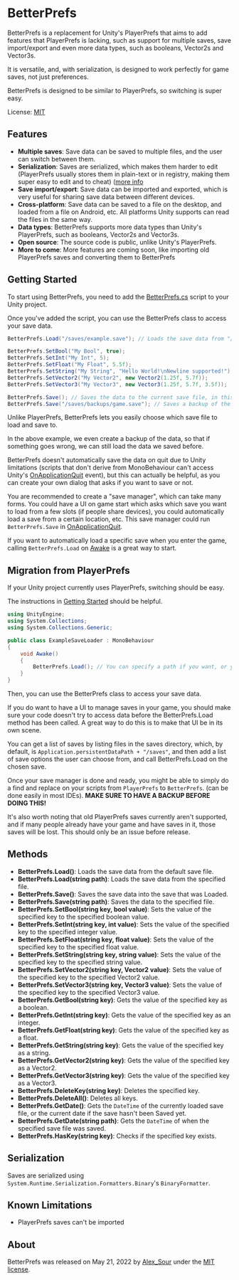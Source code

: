 # BetterPrefs

BetterPrefs is a replacement for Unity's PlayerPrefs that aims to add features that PlayerPrefs is lacking, such as support for multiple saves, save import/export and even more data types, such as booleans, Vector2s and Vector3s.

It is versatile, and, with serialization, is designed to work perfectly for game saves, not just preferences.

BetterPrefs is designed to be similar to PlayerPrefs, so switching is super easy.

License: [MIT](https://opensource.org/licenses/MIT)

## Features

- **Multiple saves**: Save data can be saved to multiple files, and the user can switch between them.
- **Serialization**: Saves are serialized, which makes them harder to edit (PlayerPrefs usually stores them in plain-text or in registry, making them super easy to edit and to cheat) ([more info](#serialization)
- **Save import/export**: Save data can be imported and exported, which is very useful for sharing save data between different devices.
- **Cross-platform**: Save data can be saved to a file on the desktop, and loaded from a file on Android, etc. All platforms Unity supports can read the files in the same way.
- **Data types**: BetterPrefs supports more data types than Unity's PlayerPrefs, such as booleans, Vector2s and Vector3s.
- **Open source**: The source code is public, unlike Unity's PlayerPrefs.
- **More to come**: More features are coming soon, like importing old PlayerPrefs saves and converting them to BetterPrefs

## Getting Started

To start using BetterPrefs, you need to add the [BetterPrefs.cs](https://github.com/Carroted/BetterPrefs/blob/master/BetterPrefs.cs) script to your Unity project.

Once you've added the script, you can use the BetterPrefs class to access your save data.

```csharp
BetterPrefs.Load("/saves/example.save"); // Loads the save data from "/saves/example.save", or, if it doesn't exist, loads a blank save and remembers to save at that location

BetterPrefs.SetBool("My Bool", true);
BetterPrefs.SetInt("My Int", 5);
BetterPrefs.SetFloat("My Float", 5.5f);
BetterPrefs.SetString("My String", "Hello World!\nNewline supported!");
BetterPrefs.SetVector2("My Vector2", new Vector2(1.25f, 5.7f));
BetterPrefs.SetVector3("My Vector3", new Vector3(1.25f, 5.7f, 3.5f));

BetterPrefs.Save(); // Saves the data to the current save file, in this case "/saves/example.save"
BetterPrefs.Save("/saves/backups/game.save"); // Saves a backup of the data to the file "/saves/backups/game.save"
```

Unlike PlayerPrefs, BetterPrefs lets you easily choose which save file to load and save to.

In the above example, we even create a backup of the data, so that if something goes wrong, we can still load the data we saved before.

BetterPrefs doesn't automatically save the data on quit due to Unity limitations (scripts that don't derive from MonoBehaviour can't access Unity's [OnApplicationQuit](https://docs.unity3d.com/ScriptReference/MonoBehaviour.OnApplicationQuit.html) event), but this can actually be helpful, as you can create your own dialog that asks if you want to save or not.

You are recommended to create a "save manager", which can take many forms. You could have a UI on game start which asks which save you want to load from a few slots (if people share devices), you could automatically load a save from a certain location, etc. This save manager could run `BetterPrefs.Save` in [OnApplicationQuit](https://docs.unity3d.com/ScriptReference/MonoBehaviour.OnApplicationQuit.html).

If you want to automatically load a specific save when you enter the game, calling `BetterPrefs.Load` on [Awake](https://docs.unity3d.com/ScriptReference/MonoBehaviour.Awake.html) is a great way to start.

## Migration from PlayerPrefs

If your Unity project currently uses PlayerPrefs, switching should be easy.

The instructions in [Getting Started](#getting-started) should be helpful.

```csharp
using UnityEngine;
using System.Collections;
using System.Collections.Generic;

public class ExampleSaveLoader : MonoBehaviour
{
    void Awake()
    {
        BetterPrefs.Load(); // You can specify a path if you want, or you could make a UI where you can choose your save
    }
}
```

Then, you can use the BetterPrefs class to access your save data.

If you do want to have a UI to manage saves in your game, you should make sure your code doesn't try to access data before the BetterPrefs.Load method has been called. A great way to do this is to make that UI be in its own scene.

You can get a list of saves by listing files in the saves directory, which, by default, is `Application.persistentDataPath + "/saves"`, and then add a list of save options the user can choose from, and call BetterPrefs.Load on the chosen save.

Once your save manager is done and ready, you might be able to simply do a find and replace on your scripts from `PlayerPrefs` to `BetterPrefs`. (can be done easily in most IDEs). **MAKE SURE TO HAVE A BACKUP BEFORE DOING THIS!**

It's also worth noting that old PlayerPrefs saves currently aren't supported, and if many people already have your game and have saves in it, those saves will be lost. This should only be an issue before release.

## Methods

- **BetterPrefs.Load()**: Loads the save data from the default save file.
- **BetterPrefs.Load(string path)**: Loads the save data from the specified file.
- **BetterPrefs.Save()**: Saves the save data into the save that was Loaded.
- **BetterPrefs.Save(string path)**: Saves the data to the specified file.
- **BetterPrefs.SetBool(string key, bool value)**: Sets the value of the specified key to the specified boolean value.
- **BetterPrefs.SetInt(string key, int value)**: Sets the value of the specified key to the specified integer value.
- **BetterPrefs.SetFloat(string key, float value)**: Sets the value of the specified key to the specified float value.
- **BetterPrefs.SetString(string key, string value)**: Sets the value of the specified key to the specified string value.
- **BetterPrefs.SetVector2(string key, Vector2 value)**: Sets the value of the specified key to the specified Vector2 value.
- **BetterPrefs.SetVector3(string key, Vector3 value)**: Sets the value of the specified key to the specified Vector3 value.
- **BetterPrefs.GetBool(string key)**: Gets the value of the specified key as a boolean.
- **BetterPrefs.GetInt(string key)**: Gets the value of the specified key as an integer.
- **BetterPrefs.GetFloat(string key)**: Gets the value of the specified key as a float.
- **BetterPrefs.GetString(string key)**: Gets the value of the specified key as a string.
- **BetterPrefs.GetVector2(string key)**: Gets the value of the specified key as a Vector2.
- **BetterPrefs.GetVector3(string key)**: Gets the value of the specified key as a Vector3.
- **BetterPrefs.DeleteKey(string key)**: Deletes the specified key.
- **BetterPrefs.DeleteAll()**: Deletes all keys.
- **BetterPrefs.GetDate()**: Gets the `DateTime` of the currently loaded save file, or the current date if the save hasn't been Saved yet.
- **BetterPrefs.GetDate(string path)**: Gets the `DateTime` of when the specified save file was saved.
- **BetterPrefs.HasKey(string key)**: Checks if the specified key exists.

## Serialization

Saves are serialized using `System.Runtime.Serialization.Formatters.Binary`'s `BinaryFormatter`.

## Known Limitations

- PlayerPrefs saves can't be imported

## About

BetterPrefs was released on May 21, 2022 by [Alex_Sour](https://github.com/Alex-Sour) under the [MIT license](https://opensource.org/licenses/MIT).
